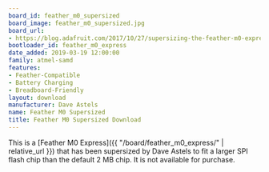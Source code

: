```yaml
---
board_id: feather_m0_supersized
board_image: feather_m0_supersized.jpg
board_url:
- https://blog.adafruit.com/2017/10/27/supersizing-the-feather-m0-express-with-8mb-spi-flash-memory-s25fl064l/
bootloader_id: feather_m0_express
date_added: 2019-03-19 12:00:00
family: atmel-samd
features:
- Feather-Compatible
- Battery Charging
- Breadboard-Friendly
layout: download
manufacturer: Dave Astels
name: Feather M0 Supersized
title: Feather M0 Supersized Download
---
```


This is a [Feather M0 Express]({{ "/board/feather_m0_express/" | relative_url }}) that has been
supersized by Dave Astels to fit a larger SPI flash chip than the default 2 MB chip. It is not
available for purchase.
